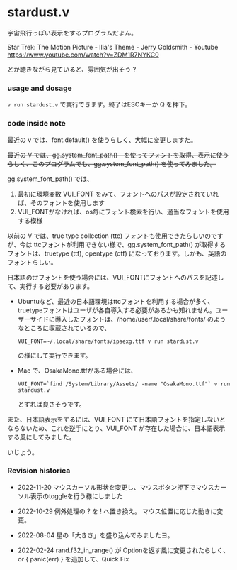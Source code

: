 # stardust.v

宇宙飛行っぽい表示をするプログラムだよん。

Star Trek: The Motion Picture - Ilia's Theme - Jerry Goldsmith - Youtube
https://www.youtube.com/watch?v=ZDM1R7NYKC0

とか聴きながら見ていると、雰囲気が出そう ?

### usage and dosage

`v run stardust.v` で実行できます。終了はESCキーか Q を押下。

### code inside note

最近の v では、font.default() を使うらしく、大幅に変更しますた。

~~最近の V では、gg.system_font_path()　を使ってフォントを取得、表示に使うらしく、このプログラムでも、gg.system_font_path() を使ってみました。~~

gg.system_font_path() では、

1. 最初に環境変数 VUI_FONT をみて、フォントへのパスが設定されていれば、そのフォントを使用します
2. VUI_FONTがなければ、os毎にフォント検索を行い、適当なフォントを使用する模様

以前の V では、true type collection (ttc) フォントも使用できたらしいのですが、今は ttcフォントが利用できない様で、gg.system_font_path() が取得するフォントは、truetype (ttf), opentype (otf) になっております。しかも、英語のフォントらしい。

日本語のttfフォントを使う場合には、VUI_FONTにフォントへのパスを記述して、実行する必要があります。

- Ubuntuなど、最近の日本語環境はttcフォントを利用する場合が多く、truetypeフォントはユーザが各自導入する必要があるかも知れません。ユーザーサイドに導入したフォントは、/home/user/.local/share/fonts/ のようなところに収蔵されているので、
  
  ```
  VUI_FONT=~/.local/share/fonts/ipaexg.ttf v run stardust.v
  ```
  
  の様にして実行できます。

- Mac で、OsakaMono.ttfがある場合には、
  
  ```
  VUI_FONT=`find /System/Library/Assets/ -name "OsakaMono.ttf"` v run stardust.v 
  ```
  
  とすれば良さそうです。

また、日本語表示をするには、VUI_FONT にて日本語フォントを指定しないとならないため、これを逆手にとり、VUI_FONT が存在した場合に、日本語表示する風にしてみました。

いじょう。

### Revision historica

- 2022-11-20
  マウスカーソル形状を変更し、マウスボタン押下でマウスカーソル表示のtoggleを行う様にしました

- 2022-10-29
  例外処理の ? を ! へ置き換え。
  マウス位置に応じた動きに変更。

- 2022-08-04
  星の「大きさ」を盛り込んでみましたヨ。

- 2022-02-24
  rand.f32_in_range() が Optionを返す風に変更されたらしく、or { panic(err) } を追加して、Quick Fix
